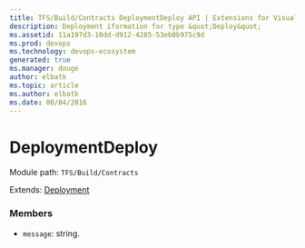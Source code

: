 ```yaml
---
title: TFS/Build/Contracts DeploymentDeploy API | Extensions for Visual Studio Team Services
description: Deployment iformation for type &quot;Deploy&quot;
ms.assetid: 11a197d3-10dd-d912-4285-53eb0b975c9d
ms.prod: devops
ms.technology: devops-ecosystem
generated: true
ms.manager: douge
author: elbatk
ms.topic: article
ms.author: elbatk
ms.date: 08/04/2016
---
```


# DeploymentDeploy

Module path: `TFS/Build/Contracts`

Extends: [Deployment](./Deployment.md)

### Members

* `message`: string. 

